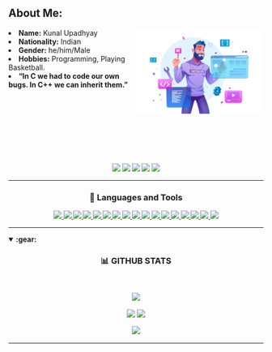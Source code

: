 <!-- About me -->
<h2>About Me:</h2>
<img width="50%" align="right" alt="Github" src="https://github.com/KunalUpadhyay02/KunalUpadhyay02/blob/main/img.jpg" />
<li>
<b>Name:</b> Kunal Upadhyay</li>
<li>
<b>Nationality:</b> Indian 
</li>
<li>
<b>Gender:</b> he/him/Male
</li>
<li>
<b>Hobbies:</b> Programming, Playing Basketball.
</li>
<li>
<b>“In C we had to code our own bugs. In C++ we can inherit them.”
</li>
<br>
<br>
<br>
<br>
<br>
<!-- About end -->



<!-- Social media links -->
  
  
  <br><br>
  <p align="center">
  <!-- <a href=""><img src="https://img.shields.io/badge/Discord-%237289DA.svg?logo=discord&logoColor=white"></a> -->
  <a href="https://www.instagram.com/kunal_upadhyay02"><img src="https://img.shields.io/badge/Instagram-%23E4405F.svg?logo=Instagram&logoColor=white"></a>
  <a href="https://www.linkedin.com/in/kunal-upadhyay02/"><img src="https://img.shields.io/badge/LinkedIn-%230077B5.svg?logo=linkedin&logoColor=white"></a>
  <a href="https://twitter.com/kunal2upadhyay"><img src="https://img.shields.io/badge/Twitter-%231DA1F2.svg?logo=Twitter&logoColor=white"></a>
  <a href="https://www.youtube.com/channel/UCS89htOK4fwY9dJmeB0mZ4w"><img src="https://img.shields.io/badge/YouTube-%23FF0000.svg?logo=YouTube&logoColor=white"></a>
  <a href="https://github.com/KunalUpadhyay02"><img src="https://img.shields.io/github/followers/KunalUpadhyay02?label=follow&style=social"></a>
  </p>
  
  
 <!--Social media links end-->


 <!--skills start -->


<hr>
<h3 align="center">🔧  Languages and Tools</h3>
<p align="center">
  <a href="">
    <img src="https://img.shields.io/badge/c-%2300599C.svg?style=for-the-badge&logo=c&logoColor=white">
  </a>
  <a href="">
    <img src="https://img.shields.io/badge/c++-%2300599C.svg?style=for-the-badge&logo=c%2B%2B&logoColor=white">
  </a>
  <a href="">
    <img src="https://img.shields.io/badge/css3-%231572B6.svg?style=for-the-badge&logo=css3&logoColor=white">
  </a>
  <a href="">
    <img src="https://img.shields.io/badge/html5-%23E34F26.svg?style=for-the-badge&logo=html5&logoColor=white">
  </a>
  <a href="">
    <img src="https://img.shields.io/badge/javascript-%23323330.svg?style=for-the-badge&logo=javascript&logoColor=%23F7DF1E">
  </a>
  <a href="">
    <img src="https://img.shields.io/badge/python-3670A0?style=for-the-badge&logo=python&logoColor=ffdd54">
  </a>
  <a href="">
    <img src="https://img.shields.io/badge/Google%20Cloud-%234285F4.svg?style=for-the-badge&logo=google-cloud&logoColor=white">
  </a>
  <a href="">
    <img src="https://img.shields.io/badge/.NET-5C2D91?style=for-the-badge&logo=.net&logoColor=white">
  </a>
  <a href="">
    <img src="https://img.shields.io/badge/angular-%23DD0031.svg?style=for-the-badge&logo=angular&logoColor=white">
  </a>
  <a href="">
    <img src="https://img.shields.io/badge/react-%2320232a.svg?style=for-the-badge&logo=react&logoColor=%2361DAFB">
  </a>
  <a href="">
    <img src="https://img.shields.io/badge/node.js-6DA55F?style=for-the-badge&logo=node.js&logoColor=white">
  </a>
  <a href="">
    <img src="https://img.shields.io/badge/MongoDB-%234ea94b.svg?style=for-the-badge&logo=mongodb&logoColor=white">
  </a>
  <a href="">
    <img src="https://img.shields.io/badge/Canva-%2300C4CC.svg?style=for-the-badge&logo=Canva&logoColor=white">
  </a>
  <a href="">
    <img src="https://img.shields.io/badge/figma-%23F24E1E.svg?style=for-the-badge&logo=figma&logoColor=white">
  </a>
  <a href="">
    <img src="https://img.shields.io/badge/adobeillustrator-%23FF9A00.svg?style=for-the-badge&logo=adobeillustrator&logoColor=white">
  </a>
  <a href="">
    <img src="https://img.shields.io/badge/adobephotoshop-%2331A8FF.svg?style=for-the-badge&logo=adobephotoshop&logoColor=white">
  </a>
  <a href="">
    <img src="https://img.shields.io/badge/Adobe%20Lightroom-31A8FF.svg?style=for-the-badge&logo=Adobe%20Lightroom&logoColor=white">
  </a>
  </p>

 
 <!-- skills end -->


<!-- Stats Starts-->


<hr>
<details open="false">
  <summary><b>:gear:</b></summary>
  <h3 align="center">📊 GITHUB STATS</h3>
 <br/>
    <p align="center">
        <img height="137px" src="https://github-readme-streak-stats.herokuapp.com/?user=KunalUpadhyay02&theme=highcontrast&hide_border=false" />
    </p>
    <p align="center">
        <img height="137px" src="https://github-readme-stats.vercel.app/api?username=KunalUpadhyay02&theme=highcontrast&hide_border=false&include_all_commits=true&count_private=true" /> 
        <img height="137px" src="https://github-readme-stats.vercel.app/api/top-langs/?username=KunalUpadhyay02&theme=highcontrast&hide_border=false&include_all_commits=true&count_private=true&layout=compact" />
    </p>
<p align="center">
    <img width="800" src="https://activity-graph.herokuapp.com/graph?username=KunalUpadhyay02&theme=react-dark">
</p>

</details>
<hr/>


<!-- Stats ends -->
 


